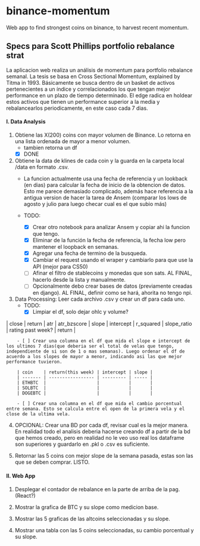 # binance-momentum
 Web app to find strongest coins on binance, to harvest recent momentum.



## Specs para Scott Phillips portfolio rebalance strat

La aplicacion web realiza un análisis de momentum para portfolio rebalance semanal.
La tesis se basa en Cross Sectional Momentum, explained by Titma in 1993. Básicamente se busca dentro de un basket de activos pertenecientes a un índice y correlacionados los que tengan mejor performance en un plazo de tiempo determinado.
El edge radica en holdear estos activos que tienen un performance superior a la media y rebalancearlos periodicamente, en este caso cada 7 dias.

#### I. Data Analysis

1. Obtiene las X(200) coins con mayor volumen de Binance. Lo retorna en una lista ordenada de mayor a menor volumen.
    - tambien retorna un df
    - [x] DONE

2. Obtiene la data de klines de cada coin y la guarda en la carpeta local /data en formato .csv.
    - La funcion actualmente usa una fecha de referencia y un lookback (en dias) para calcular la fecha de inicio de la obtencion de datos. Esto me parece demasiado complicado, además hace referencia a la antigua version de hacer la tarea de Ansem (comparar los lows de agosto y julio para luego checar cual es el que subio más)
    
    - TODO: 
        - [x] Crear otro notebook para analizar Ansem y copiar ahi la funcion que tengo.
        - [x] Eliminar de la función la fecha de referencia, la fecha low pero mantener el loopback en  semanas.
        - [x] Agregar una fecha de termino de la busqueda.
        - [x] Cambiar el request usando el wraper y cambiarlo para que use la API (mejor para CS50)
        - [ ] Afinar el filtro de stablecoins y monedas que son sats. AL FINAL, hacerlo desde la lista y manualmente.
        - [ ] Opcionalmente debo crear bases de datos (previamente creadas en django). AL FINAL, definir como se hará, ahorita no tengo npi.

3. Data Processing: Leer cada archivo .csv y crear un df para cada uno. 
    - TODO:
        - [x] Limpiar el df, solo dejar ohlc y volume?

| close | return | atr | atr_bzscore | slope | intercept | r_squared | slope_ratio | rating past week? | return |

        - [ ] Crear una columna en el df que mida el slope e intercept de los ultimos 7 dias(que deberia ser el total de velas que tengo, independiente de si son de 1 o mas semanas). Luego ordenar el df de acuerdo a los slopes de mayor a menor, indicando asi las que mejor performance tuvieron.

        | coin    | return(this week) | intercept | slope |
        | ------- | ----------------- | --------- | ----- |
        | ETHBTC  |                   |           |       |
        | SOLBTC  |                   |           |       |
        | DOGEBTC |                   |           |       |

        - [ ] Crear una columna en el df que mida el cambio porcentual entre semana. Esto se calcula entre el open de la primera vela y el close de la ultima vela.


4. OPCIONAL: Crear una BD por cada df, revisar cual es la mejor manera. 
    En realidad todo el analisis deberia hacerse creando df a partir de la bd que hemos creado, pero en realidad no le veo uso real los dataframe son superiores y guardarlo en .pkl o .csv es suficiente.

5. Retornar las 5 coins con mejor slope de la semana pasada, estas son las que se deben comprar. LISTO.

#### II. Web App

1. Desplegar el contador de rebalance en la parte de arriba de la pag. (React?)

2. Mostrar la grafica de BTC y su slope como medicion base.
3. Mostrar las 5 graficas de las altcoins seleccionadas y su slope.
4. Mostrar una tabla con las 5 coins seleccionadas, su cambio porcentual y su slope.



